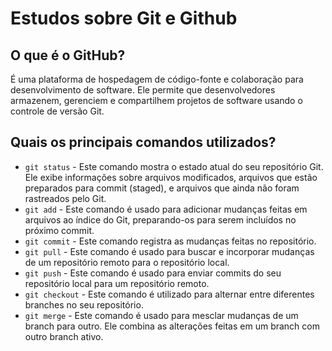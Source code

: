 # Estudos sobre Git e Github

## O que é o GitHub?

É uma plataforma de hospedagem de código-fonte e colaboração para desenvolvimento de software. Ele permite que desenvolvedores armazenem, gerenciem e compartilhem projetos de software usando o controle de versão Git.

## Quais os principais comandos utilizados?


* `git status` - Este comando mostra o estado atual do seu repositório Git. Ele exibe informações sobre arquivos modificados, arquivos que estão preparados para commit (staged), e arquivos que ainda não foram rastreados pelo Git.
* `git add` - Este comando é usado para adicionar mudanças feitas em arquivos ao índice do Git, preparando-os para serem incluídos no próximo commit.
* `git commit` - Este comando registra as mudanças feitas no repositório.
* `git pull` - Este comando é usado para buscar e incorporar mudanças de um repositório remoto para o repositório local.
* `git push` -  Este comando é usado para enviar commits do seu repositório local para um repositório remoto.
* `git checkout` - Este comando é utilizado para alternar entre diferentes branches no seu repositório.
* `git merge` - Este comando é usado para mesclar mudanças de um branch para outro. Ele combina as alterações feitas em um branch com outro branch ativo.

